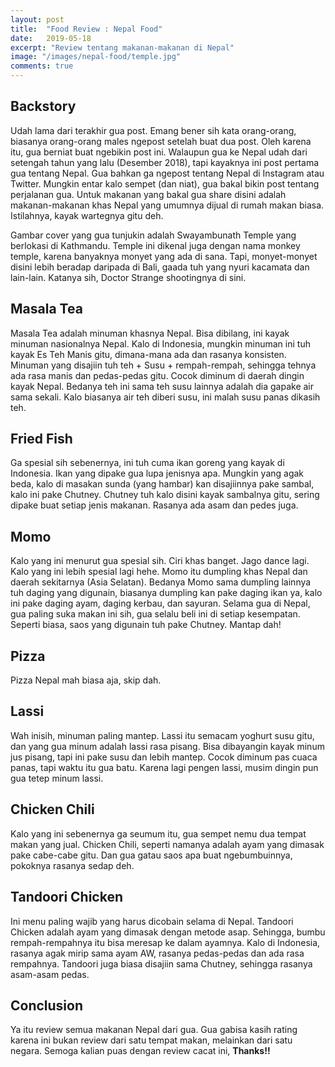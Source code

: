 ```yaml
---
layout: post
title:  "Food Review : Nepal Food"
date:   2019-05-18
excerpt: "Review tentang makanan-makanan di Nepal"
image: "/images/nepal-food/temple.jpg"
comments: true
---
```

## Backstory
Udah lama dari terakhir gua post. Emang bener sih kata orang-orang, biasanya orang-orang males ngepost setelah buat dua post. Oleh karena itu, gua berniat buat ngebikin post ini. Walaupun gua ke Nepal udah dari setengah tahun yang lalu (Desember 2018), tapi kayaknya ini post pertama gua tentang Nepal. Gua bahkan ga ngepost tentang Nepal di Instagram atau Twitter. Mungkin entar kalo sempet (dan niat), gua bakal bikin post tentang perjalanan gua. Untuk makanan yang bakal gua share disini adalah makanan-makanan  khas Nepal yang umumnya dijual di rumah makan biasa. Istilahnya, kayak wartegnya gitu deh.

Gambar cover yang gua tunjukin adalah Swayambunath Temple yang berlokasi di Kathmandu. Temple ini dikenal juga dengan nama monkey temple, karena banyaknya monyet yang ada di sana. Tapi, monyet-monyet disini lebih beradap daripada di Bali, gaada tuh yang nyuri kacamata dan lain-lain. Katanya sih, Doctor Strange shootingnya di sini. 

## Masala Tea
<div class="image main"><img src="{{ "/images/nepal-food/masala.jpg" | absolute_url }}" alt="" /></div> 
Masala Tea adalah minuman khasnya Nepal. Bisa dibilang, ini kayak minuman nasionalnya Nepal. Kalo di Indonesia, mungkin minuman ini tuh kayak Es Teh Manis gitu, dimana-mana ada dan rasanya konsisten. Minuman yang disajiin tuh teh + Susu + rempah-rempah, sehingga tehnya ada rasa manis dan pedas-pedas gitu. Cocok diminum di daerah dingin kayak Nepal. Bedanya teh ini sama teh susu lainnya adalah dia gapake air sama sekali. Kalo biasanya air teh diberi susu, ini malah susu panas dikasih teh.

## Fried Fish
<div class="image main"><img src="{{ "/images/nepal-food/fish.jpg" | absolute_url }}" alt="" /></div> 
Ga spesial sih sebenernya, ini tuh cuma ikan goreng yang kayak di Indonesia. Ikan yang dipake gua lupa jenisnya apa. Mungkin yang agak beda, kalo di masakan sunda (yang hambar) kan disajiinnya pake sambal, kalo ini pake Chutney. Chutney tuh kalo disini kayak sambalnya gitu, sering dipake buat setiap jenis makanan. Rasanya ada asam dan pedes juga.

## Momo
<div class="image right"><img src="{{ "/images/nepal-food/momo-twice.jpeg" | absolute_url }}" alt="" /></div> 
Kalo yang ini menurut gua spesial sih. Ciri khas banget. Jago dance lagi.
<div class="image main"><img src="{{ "/images/nepal-food/momo.jpg" | absolute_url }}" alt="" /></div> 
Kalo yang ini lebih spesial lagi hehe. Momo itu dumpling khas Nepal dan daerah sekitarnya (Asia Selatan). Bedanya Momo sama dumpling lainnya tuh daging yang digunain, biasanya dumpling kan pake daging ikan ya, kalo ini pake daging ayam, daging kerbau, dan sayuran. Selama gua di Nepal, gua paling suka makan ini sih, gua selalu beli ini di setiap kesempatan. Seperti biasa, saos yang digunain tuh pake Chutney. Mantap dah!

## Pizza
<div class="image main"><img src="{{ "/images/nepal-food/pizza.jpg" | absolute_url }}" alt="" /></div> 
Pizza Nepal mah biasa aja, skip dah.

## Lassi
<div class="image main"><img src="{{ "/images/nepal-food/lassi.jpg" | absolute_url }}" alt="" /></div> 
Wah inisih, minuman paling mantep. Lassi itu semacam yoghurt susu gitu, dan yang gua minum adalah lassi rasa pisang. Bisa dibayangin kayak minum jus pisang, tapi ini pake susu dan lebih mantep. Cocok diminum pas cuaca panas, tapi waktu itu gua batu. Karena lagi pengen lassi, musim dingin pun gua tetep minum lassi.

## Chicken Chili
<div class="image main"><img src="{{ "/images/nepal-food/chicken-chili.jpg" | absolute_url }}" alt="" /></div> 
Kalo yang ini sebenernya ga seumum itu, gua sempet nemu dua tempat makan yang jual. Chicken Chili, seperti namanya adalah ayam yang dimasak pake cabe-cabe gitu. Dan gua gatau saos apa buat ngebumbuinnya, pokoknya rasanya sedap deh.

## Tandoori Chicken
<div class="image main"><img src="{{ "/images/nepal-food/tandoori.jpg" | absolute_url }}" alt="" /></div> 
Ini menu paling wajib yang harus dicobain selama di Nepal. Tandoori Chicken adalah ayam yang dimasak dengan metode asap. Sehingga, bumbu rempah-rempahnya itu bisa meresap ke dalam ayamnya. Kalo di Indonesia, rasanya agak mirip sama ayam AW, rasanya pedas-pedas dan ada rasa rempahnya. Tandoori juga biasa disajiin sama Chutney, sehingga rasanya asam-asam pedas.

## Conclusion
Ya itu review semua makanan Nepal dari gua. Gua gabisa kasih rating karena ini bukan review dari satu tempat makan, melainkan dari satu negara. Semoga kalian puas dengan review cacat ini, **Thanks!!**